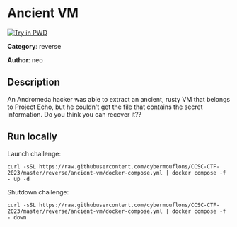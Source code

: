 # Ancient VM

[![Try in PWD](https://raw.githubusercontent.com/play-with-docker/stacks/master/assets/images/button.png)](https://labs.play-with-docker.com/?stack=https://raw.githubusercontent.com/cybermouflons/CCSC-CTF-2023/master/reverse/ancient-vm/docker-compose.yml)


**Category**: reverse

**Author**: neo

## Description

An Andromeda hacker was able to extract an ancient, rusty VM that belongs to Project Echo,
but he couldn't get the file that contains the secret information. Do you think
you can recover it??



## Run locally

Launch challenge:
```
curl -sSL https://raw.githubusercontent.com/cybermouflons/CCSC-CTF-2023/master/reverse/ancient-vm/docker-compose.yml | docker compose -f - up -d
```

Shutdown challenge:
```
curl -sSL https://raw.githubusercontent.com/cybermouflons/CCSC-CTF-2023/master/reverse/ancient-vm/docker-compose.yml | docker compose -f - down
```
